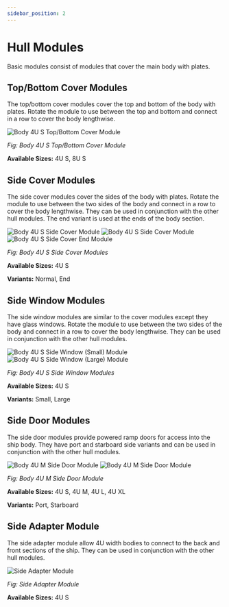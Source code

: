 ```yaml
---
sidebar_position: 2
---
```


# Hull Modules

Basic modules consist of modules that cover the main body with plates.

## Top/Bottom Cover Modules

The top/bottom cover modules cover the top and bottom of the body with plates. Rotate the module to use between the top and bottom
and connect in a row to cover the body lengthwise.

![Body 4U S Top/Bottom Cover Module](./img/body_4U_S_top_bottom_cover.png)

_Fig: Body 4U S Top/Bottom Cover Module_

**Available Sizes:** 4U S, 8U S

## Side Cover Modules

The side cover modules cover the sides of the body with plates. Rotate the module to use between the two sides of the body
and connect in a row to cover the body lengthwise. They can be used in conjunction with the other hull modules.
The end variant is used at the ends of the body section.

![Body 4U S Side Cover Module](./img/body_4U_S_side_cover_1.png)
![Body 4U S Side Cover Module](./img/body_4U_S_side_cover_2.png)
![Body 4U S Side Cover End Module](./img/body_4U_S_side_cover_end.png)

_Fig: Body 4U S Side Cover Modules_

**Available Sizes:** 4U S

**Variants:** Normal, End

## Side Window Modules

The side window modules are similar to the cover modules except they have glass windows. Rotate the module to use between the two sides of the body
and connect in a row to cover the body lengthwise. They can be used in conjunction with the other hull modules.

![Body 4U S Side Window (Small) Module](./img/body_4U_S_side_window_small.png)
![Body 4U S Side Window (Large) Module](./img/body_4U_S_side_window_large.png)

_Fig: Body 4U S Side Window Modules_

**Available Sizes:** 4U S

**Variants:** Small, Large

## Side Door Modules

The side door modules provide powered ramp doors for access into the ship body.
They have port and starboard side variants and can be used in conjunction with the other hull modules.

![Body 4U M Side Door Module](./img/body_4U_M_side_door_1.png)
![Body 4U M Side Door Module](./img/body_4U_M_side_door_2.png)

_Fig: Body 4U M Side Door Module_

**Available Sizes:** 4U S, 4U M, 4U L, 4U XL

**Variants:** Port, Starboard

## Side Adapter Module

The side adapter module allow 4U width bodies to connect to the back and front sections of the ship.
They can be used in conjunction with the other hull modules.

![Side Adapter Module](./img/body_4U_S_side_adapter.png)

_Fig: Side Adapter Module_

**Available Sizes:** 4U S
